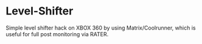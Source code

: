# Level-Shifter
Simple level shifter hack on XBOX 360 by using Matrix/Coolrunner, which is useful for full post monitoring via RATER.  
